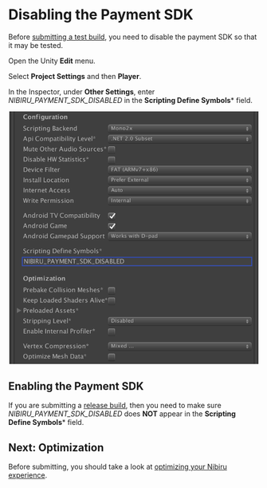 # Disabling the Payment SDK

Before <a href="https://users.wearvr.com/developers/devices/nibiru/test-builds" target="_blank">submitting a test build</a>, you need to disable the payment SDK so that it may be tested.

Open the Unity **Edit** menu.

Select **Project Settings** and then **Player**.

In the Inspector, under **Other Settings**, enter *NIBIRU_PAYMENT_SDK_DISABLED* in the **Scripting Define Symbols*** field.

<p align="center">
  <img alt="Define symbol"  width="500px" src="assets/DefineSymbol.png">
</p>

## Enabling the Payment SDK

If you are submitting a [release build](https://users.wearvr.com/apps), then you need to make sure *NIBIRU_PAYMENT_SDK_DISABLED* does **NOT** appear in the **Scripting Define Symbols*** field.

## Next: Optimization

Before submitting, you should take a look at [optimizing your Nibiru experience](/docs/optimizing-nibiru-experiences.md).
